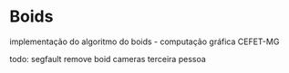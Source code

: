# Boids
implementação do algoritmo do boids - computação gráfica CEFET-MG

todo:
segfault remove boid cameras terceira pessoa